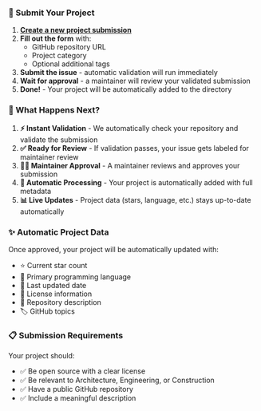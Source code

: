 ### 📝 Submit Your Project

1. **[Create a new project submission](https://github.com/opensource-construction/osc-directory/issues/new?assignees=&labels=submission&template=new_project.yml&title=%5BNEW%20PROJECT%5D%20)**
2. **Fill out the form** with:
   - GitHub repository URL
   - Project category
   - Optional additional tags
3. **Submit the issue** - automatic validation will run immediately
4. **Wait for approval** - a maintainer will review your validated submission
5. **Done!** - Your project will be automatically added to the directory

### 🔄 What Happens Next?

1. **⚡ Instant Validation** - We automatically check your repository and validate the submission
2. **✅ Ready for Review** - If validation passes, your issue gets labeled for maintainer review
3. **👨‍💼 Maintainer Approval** - A maintainer reviews and approves your submission
4. **🤖 Automatic Processing** - Your project is automatically added with full metadata
5. **📊 Live Updates** - Project data (stars, language, etc.) stays up-to-date automatically

### ✨ Automatic Project Data

Once approved, your project will be automatically updated with:

- ⭐ Current star count
- 🔧 Primary programming language
- 📅 Last updated date
- 📜 License information
- 📝 Repository description
- 🏷️ GitHub topics

### 📋 Submission Requirements

Your project should:

- ✅ Be open source with a clear license
- ✅ Be relevant to Architecture, Engineering, or Construction
- ✅ Have a public GitHub repository
- ✅ Include a meaningful description

